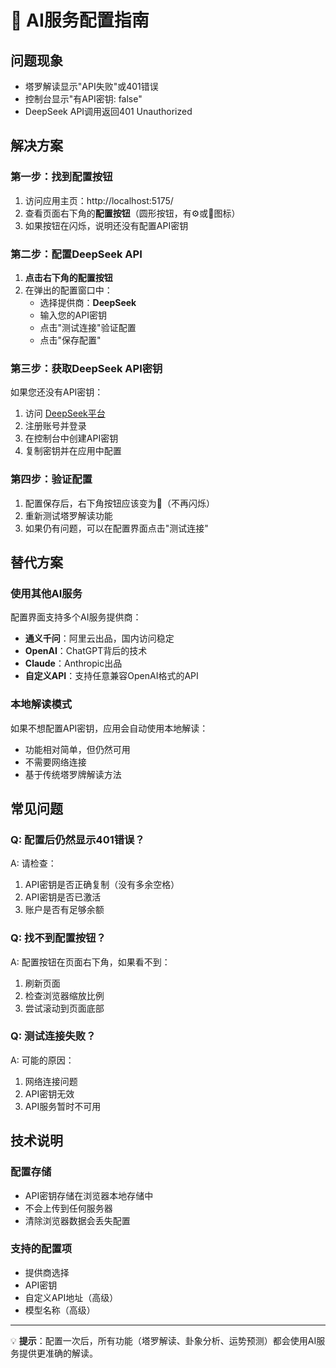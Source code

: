 # 🤖 AI服务配置指南

## 问题现象
- 塔罗解读显示"API失败"或401错误
- 控制台显示"有API密钥: false"
- DeepSeek API调用返回401 Unauthorized

## 解决方案

### 第一步：找到配置按钮
1. 访问应用主页：http://localhost:5175/
2. 查看页面右下角的**配置按钮**（圆形按钮，有⚙️或🤖图标）
3. 如果按钮在闪烁，说明还没有配置API密钥

### 第二步：配置DeepSeek API
1. **点击右下角的配置按钮**
2. 在弹出的配置窗口中：
   - 选择提供商：**DeepSeek**
   - 输入您的API密钥
   - 点击"测试连接"验证配置
   - 点击"保存配置"

### 第三步：获取DeepSeek API密钥
如果您还没有API密钥：
1. 访问 [DeepSeek平台](https://platform.deepseek.com/)
2. 注册账号并登录
3. 在控制台中创建API密钥
4. 复制密钥并在应用中配置

### 第四步：验证配置
1. 配置保存后，右下角按钮应该变为🤖（不再闪烁）
2. 重新测试塔罗解读功能
3. 如果仍有问题，可以在配置界面点击"测试连接"

## 替代方案

### 使用其他AI服务
配置界面支持多个AI服务提供商：
- **通义千问**：阿里云出品，国内访问稳定
- **OpenAI**：ChatGPT背后的技术
- **Claude**：Anthropic出品
- **自定义API**：支持任意兼容OpenAI格式的API

### 本地解读模式
如果不想配置API密钥，应用会自动使用本地解读：
- 功能相对简单，但仍然可用
- 不需要网络连接
- 基于传统塔罗牌解读方法

## 常见问题

### Q: 配置后仍然显示401错误？
A: 请检查：
1. API密钥是否正确复制（没有多余空格）
2. API密钥是否已激活
3. 账户是否有足够余额

### Q: 找不到配置按钮？
A: 配置按钮在页面右下角，如果看不到：
1. 刷新页面
2. 检查浏览器缩放比例
3. 尝试滚动到页面底部

### Q: 测试连接失败？
A: 可能的原因：
1. 网络连接问题
2. API密钥无效
3. API服务暂时不可用

## 技术说明

### 配置存储
- API密钥存储在浏览器本地存储中
- 不会上传到任何服务器
- 清除浏览器数据会丢失配置

### 支持的配置项
- 提供商选择
- API密钥
- 自定义API地址（高级）
- 模型名称（高级）

---

💡 **提示**：配置一次后，所有功能（塔罗解读、卦象分析、运势预测）都会使用AI服务提供更准确的解读。 